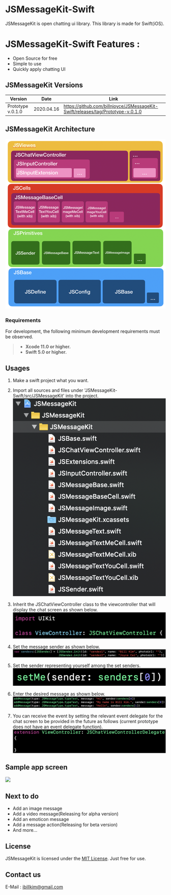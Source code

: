 # JSMessageKit-Swift
JSMessageKit is open chatting ui library. This library is made for Swift(iOS).

# JSMessageKit-Swift Features :

  * Open Source for free
  * Simple to use
  * Quickly apply chatting UI
  
JSMessageKit Versions
-----------------------  

|Version|Date|Link|
| ----|----|----|
|Prototype v.0.1.0|2020.04.16|https://github.com/billnjoyce/JSMessageKit-Swift/releases/tag/Prototype-v.0.1.0|

JSMessageKit Architecture
-----------------------  

![](res/JSMessageKit_Architecture.png "")

### Requirements

For development, the following minimum development requirements must be observed.

> - **Xcode 11.0 or higher.**
> - **Swift 5.0 or higher.**

## Usages 

1. Make a swift project what you want. 

2. Import all sources and files under 'JSMessageKit-Swift/src/JSMessageKit' into the project.
![](res/usage_1.png "")

3. Inherit the JSChatViewController class to the viewcontroller that will display the chat screen as shown below.
![](res/usage_2.png "")

4. Set the message sender as shown below.
![](res/usage_3.png "")

5. Set the sender representing yourself among the set senders.
![](res/usage_4.png "")

6. Enter the desired message as shown below.
![](res/usage_5.png "")

7. You can receive the event by setting the relevant event delegate for the chat screen to be provided in the future as follows (current prototype does not have an event delegate function).
![](res/usage_6.png "")

## Sample app screen
![](res/sample_prototype-0.1.0.gif "")

Next to do
----------
* Add an image message
* Add a video message(Releasing for alpha version)
* Add an emoticon message
* Add a message action(Releasing for beta version) 
* And more...


License
----------

JSMessageKit is licensed under the [MIT License](https://opensource.org/licenses/MIT). 
Just free for use.

Contact us
----------

E-Mail : ibillkim@gmail.com
